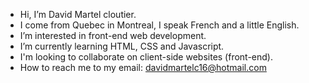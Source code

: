 - Hi, I’m David Martel cloutier.
- I come from Quebec in Montreal, I speak French and a little English.
- I’m interested in front-end web development.
- I’m currently learning HTML, CSS and Javascript.
- I'm looking to collaborate on client-side websites (front-end).
- How to reach me to my email: davidmartelc16@hotmail.com

<!---
D4V3C0D3/D4V3C0D3 is a ✨ special ✨ repository because its `README.md` (this file) appears on your GitHub profile.
You can click the Preview link to take a look at your changes.
--->
